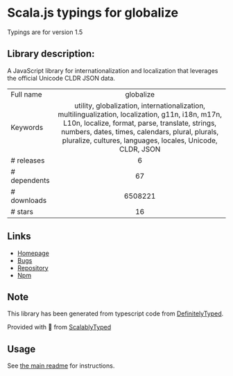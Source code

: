 
# Scala.js typings for globalize

Typings are for version 1.5

## Library description:
A JavaScript library for internationalization and localization that leverages the official Unicode CLDR JSON data.

|                    |                 |
| ------------------ | :-------------: |
| Full name          | globalize |
| Keywords           | utility, globalization, internationalization, multilingualization, localization, g11n, i18n, m17n, L10n, localize, format, parse, translate, strings, numbers, dates, times, calendars, plural, plurals, pluralize, cultures, languages, locales, Unicode, CLDR, JSON |
| # releases         | 6 |
| # dependents       | 67 |
| # downloads        | 6508221 |
| # stars            | 16 |

## Links
- [Homepage](https://github.com/jquery/globalize)
- [Bugs](http://github.com/jquery/globalize/issues)
- [Repository](https://github.com/jquery/globalize)
- [Npm](https://www.npmjs.com/package/globalize)
    


## Note
This library has been generated from typescript code from [DefinitelyTyped](https://definitelytyped.org).

Provided with :purple_heart: from [ScalablyTyped](https://github.com/oyvindberg/ScalablyTyped)

## Usage
See [the main readme](../../readme.md) for instructions.


